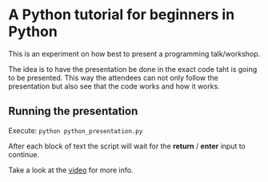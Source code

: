 # A Python tutorial for beginners in Python

This is an experiment on how best to present a programming talk/workshop.

The idea is to have the presentation be done in the exact code taht is going to be presented. This way the attendees can not only follow the presentation but also see that the code works and how it works.

## Running the presentation

Execute: ```python python_presentation.py```

After each block of text the script will wait for the __return__ / __enter__ input to continue.

Take a look at the [video](https://asciinema.org/a/8739) for more info.

